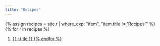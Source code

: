```yaml
---
title: "Recipes"
---
```


{% assign recipes = site.r | where_exp: "item", "item.title != 'Recipes'" %}
{% for r in recipes %}
1. <a href="{{ r.url }}">{{ r.title }}
{% endfor %}
